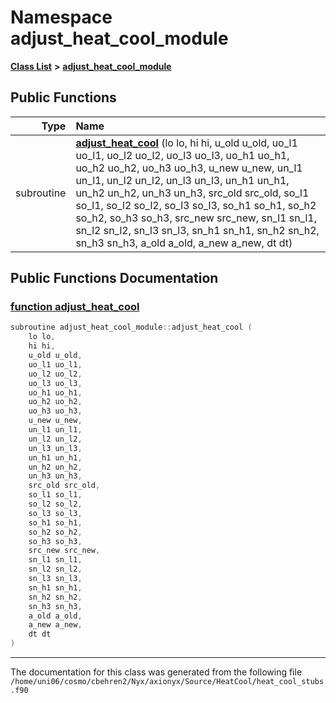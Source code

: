 
# Namespace adjust\_heat\_cool\_module


[**Class List**](annotated.md) **>** [**adjust\_heat\_cool\_module**](namespaceadjust__heat__cool__module.md)




















## Public Functions

| Type | Name |
| ---: | :--- |
|  subroutine | [**adjust\_heat\_cool**](namespaceadjust__heat__cool__module.md#function-adjust-heat-cool) (lo lo, hi hi, u\_old u\_old, uo\_l1 uo\_l1, uo\_l2 uo\_l2, uo\_l3 uo\_l3, uo\_h1 uo\_h1, uo\_h2 uo\_h2, uo\_h3 uo\_h3, u\_new u\_new, un\_l1 un\_l1, un\_l2 un\_l2, un\_l3 un\_l3, un\_h1 un\_h1, un\_h2 un\_h2, un\_h3 un\_h3, src\_old src\_old, so\_l1 so\_l1, so\_l2 so\_l2, so\_l3 so\_l3, so\_h1 so\_h1, so\_h2 so\_h2, so\_h3 so\_h3, src\_new src\_new, sn\_l1 sn\_l1, sn\_l2 sn\_l2, sn\_l3 sn\_l3, sn\_h1 sn\_h1, sn\_h2 sn\_h2, sn\_h3 sn\_h3, a\_old a\_old, a\_new a\_new, dt dt) <br> |








## Public Functions Documentation


### <a href="#function-adjust-heat-cool" id="function-adjust-heat-cool">function adjust\_heat\_cool </a>


```cpp
subroutine adjust_heat_cool_module::adjust_heat_cool (
    lo lo,
    hi hi,
    u_old u_old,
    uo_l1 uo_l1,
    uo_l2 uo_l2,
    uo_l3 uo_l3,
    uo_h1 uo_h1,
    uo_h2 uo_h2,
    uo_h3 uo_h3,
    u_new u_new,
    un_l1 un_l1,
    un_l2 un_l2,
    un_l3 un_l3,
    un_h1 un_h1,
    un_h2 un_h2,
    un_h3 un_h3,
    src_old src_old,
    so_l1 so_l1,
    so_l2 so_l2,
    so_l3 so_l3,
    so_h1 so_h1,
    so_h2 so_h2,
    so_h3 so_h3,
    src_new src_new,
    sn_l1 sn_l1,
    sn_l2 sn_l2,
    sn_l3 sn_l3,
    sn_h1 sn_h1,
    sn_h2 sn_h2,
    sn_h3 sn_h3,
    a_old a_old,
    a_new a_new,
    dt dt
) 
```



------------------------------
The documentation for this class was generated from the following file `/home/uni06/cosmo/cbehren2/Nyx/axionyx/Source/HeatCool/heat_cool_stubs.f90`